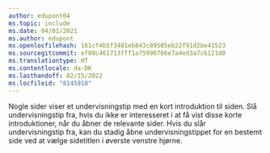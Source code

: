 ```yaml
---
author: edupont04
ms.topic: include
ms.date: 04/01/2021
ms.author: edupont
ms.openlocfilehash: 161cf4b5f3401eb843c89505eb22f91d2be41523
ms.sourcegitcommit: ef80c461713fff1a75998766e7a4ed3a7c6121d0
ms.translationtype: HT
ms.contentlocale: da-DK
ms.lasthandoff: 02/15/2022
ms.locfileid: "8145910"
---
```

Nogle sider viser et undervisningstip med en kort introduktion til siden. Slå undervisningstip fra, hvis du ikke er interesseret i at få vist disse korte introduktioner, når du åbner de relevante sider. Hvis du slår undervisningstip fra, kan du stadig åbne undervisningstippet for en bestemt side ved at vælge sidetitlen i øverste venstre hjørne.  
